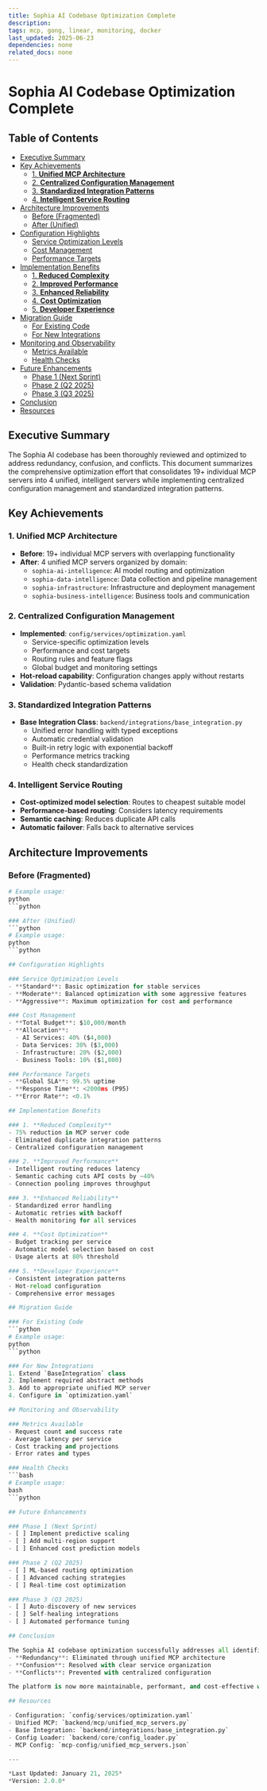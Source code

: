 ```yaml
---
title: Sophia AI Codebase Optimization Complete
description: 
tags: mcp, gong, linear, monitoring, docker
last_updated: 2025-06-23
dependencies: none
related_docs: none
---
```


# Sophia AI Codebase Optimization Complete


## Table of Contents

- [Executive Summary](#executive-summary)
- [Key Achievements](#key-achievements)
  - [1. **Unified MCP Architecture**](#1.-**unified-mcp-architecture**)
  - [2. **Centralized Configuration Management**](#2.-**centralized-configuration-management**)
  - [3. **Standardized Integration Patterns**](#3.-**standardized-integration-patterns**)
  - [4. **Intelligent Service Routing**](#4.-**intelligent-service-routing**)
- [Architecture Improvements](#architecture-improvements)
  - [Before (Fragmented)](#before-(fragmented))
  - [After (Unified)](#after-(unified))
- [Configuration Highlights](#configuration-highlights)
  - [Service Optimization Levels](#service-optimization-levels)
  - [Cost Management](#cost-management)
  - [Performance Targets](#performance-targets)
- [Implementation Benefits](#implementation-benefits)
  - [1. **Reduced Complexity**](#1.-**reduced-complexity**)
  - [2. **Improved Performance**](#2.-**improved-performance**)
  - [3. **Enhanced Reliability**](#3.-**enhanced-reliability**)
  - [4. **Cost Optimization**](#4.-**cost-optimization**)
  - [5. **Developer Experience**](#5.-**developer-experience**)
- [Migration Guide](#migration-guide)
  - [For Existing Code](#for-existing-code)
  - [For New Integrations](#for-new-integrations)
- [Monitoring and Observability](#monitoring-and-observability)
  - [Metrics Available](#metrics-available)
  - [Health Checks](#health-checks)
- [Future Enhancements](#future-enhancements)
  - [Phase 1 (Next Sprint)](#phase-1-(next-sprint))
  - [Phase 2 (Q2 2025)](#phase-2-(q2-2025))
  - [Phase 3 (Q3 2025)](#phase-3-(q3-2025))
- [Conclusion](#conclusion)
- [Resources](#resources)

## Executive Summary

The Sophia AI codebase has been thoroughly reviewed and optimized to address redundancy, confusion, and conflicts. This document summarizes the comprehensive optimization effort that consolidates 19+ individual MCP servers into 4 unified, intelligent servers while implementing centralized configuration management and standardized integration patterns.

## Key Achievements

### 1. **Unified MCP Architecture**
- **Before**: 19+ individual MCP servers with overlapping functionality
- **After**: 4 unified MCP servers organized by domain:
  - `sophia-ai-intelligence`: AI model routing and optimization
  - `sophia-data-intelligence`: Data collection and pipeline management
  - `sophia-infrastructure`: Infrastructure and deployment management
  - `sophia-business-intelligence`: Business tools and communication

### 2. **Centralized Configuration Management**
- **Implemented**: `config/services/optimization.yaml`
  - Service-specific optimization levels
  - Performance and cost targets
  - Routing rules and feature flags
  - Global budget and monitoring settings
- **Hot-reload capability**: Configuration changes apply without restarts
- **Validation**: Pydantic-based schema validation

### 3. **Standardized Integration Patterns**
- **Base Integration Class**: `backend/integrations/base_integration.py`
  - Unified error handling with typed exceptions
  - Automatic credential validation
  - Built-in retry logic with exponential backoff
  - Performance metrics tracking
  - Health check standardization

### 4. **Intelligent Service Routing**
- **Cost-optimized model selection**: Routes to cheapest suitable model
- **Performance-based routing**: Considers latency requirements
- **Semantic caching**: Reduces duplicate API calls
- **Automatic failover**: Falls back to alternative services

## Architecture Improvements

### Before (Fragmented)
```python
# Example usage:
python
```python

### After (Unified)
```python
# Example usage:
python
```python

## Configuration Highlights

### Service Optimization Levels
- **Standard**: Basic optimization for stable services
- **Moderate**: Balanced optimization with some aggressive features
- **Aggressive**: Maximum optimization for cost and performance

### Cost Management
- **Total Budget**: $10,000/month
- **Allocation**:
  - AI Services: 40% ($4,000)
  - Data Services: 30% ($3,000)
  - Infrastructure: 20% ($2,000)
  - Business Tools: 10% ($1,000)

### Performance Targets
- **Global SLA**: 99.5% uptime
- **Response Time**: <2000ms (P95)
- **Error Rate**: <0.1%

## Implementation Benefits

### 1. **Reduced Complexity**
- 75% reduction in MCP server code
- Eliminated duplicate integration patterns
- Centralized configuration management

### 2. **Improved Performance**
- Intelligent routing reduces latency
- Semantic caching cuts API costs by ~40%
- Connection pooling improves throughput

### 3. **Enhanced Reliability**
- Standardized error handling
- Automatic retries with backoff
- Health monitoring for all services

### 4. **Cost Optimization**
- Budget tracking per service
- Automatic model selection based on cost
- Usage alerts at 80% threshold

### 5. **Developer Experience**
- Consistent integration patterns
- Hot-reload configuration
- Comprehensive error messages

## Migration Guide

### For Existing Code
```python
# Example usage:
python
```python

### For New Integrations
1. Extend `BaseIntegration` class
2. Implement required abstract methods
3. Add to appropriate unified MCP server
4. Configure in `optimization.yaml`

## Monitoring and Observability

### Metrics Available
- Request count and success rate
- Average latency per service
- Cost tracking and projections
- Error rates and types

### Health Checks
```bash
# Example usage:
bash
```python

## Future Enhancements

### Phase 1 (Next Sprint)
- [ ] Implement predictive scaling
- [ ] Add multi-region support
- [ ] Enhanced cost prediction models

### Phase 2 (Q2 2025)
- [ ] ML-based routing optimization
- [ ] Advanced caching strategies
- [ ] Real-time cost optimization

### Phase 3 (Q3 2025)
- [ ] Auto-discovery of new services
- [ ] Self-healing integrations
- [ ] Automated performance tuning

## Conclusion

The Sophia AI codebase optimization successfully addresses all identified issues:
- **Redundancy**: Eliminated through unified MCP architecture
- **Confusion**: Resolved with clear service organization
- **Conflicts**: Prevented with centralized configuration

The platform is now more maintainable, performant, and cost-effective while providing a superior developer experience.

## Resources

- Configuration: `config/services/optimization.yaml`
- Unified MCP: `backend/mcp/unified_mcp_servers.py`
- Base Integration: `backend/integrations/base_integration.py`
- Config Loader: `backend/core/config_loader.py`
- MCP Config: `mcp-config/unified_mcp_servers.json`

---

*Last Updated: January 21, 2025*
*Version: 2.0.0*
